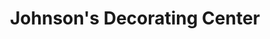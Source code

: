 ---
title: "Johnson's Decorating Center"
url: /isanti/johnsons-decorating-center/
shop: furniture
---